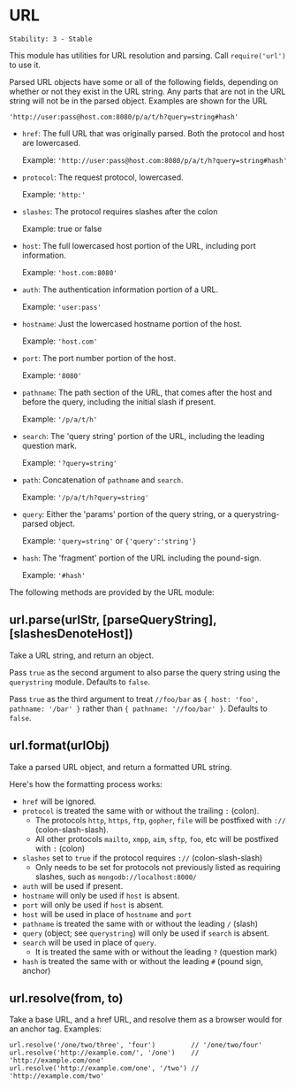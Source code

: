 # URL

    Stability: 3 - Stable

This module has utilities for URL resolution and parsing.
Call `require('url')` to use it.

Parsed URL objects have some or all of the following fields, depending on
whether or not they exist in the URL string. Any parts that are not in the URL
string will not be in the parsed object. Examples are shown for the URL

`'http://user:pass@host.com:8080/p/a/t/h?query=string#hash'`

* `href`: The full URL that was originally parsed. Both the protocol and host are lowercased.

    Example: `'http://user:pass@host.com:8080/p/a/t/h?query=string#hash'`

* `protocol`: The request protocol, lowercased.

    Example: `'http:'`

* `slashes`: The protocol requires slashes after the colon

    Example: true or false

* `host`: The full lowercased host portion of the URL, including port
  information.

    Example: `'host.com:8080'`

* `auth`: The authentication information portion of a URL.

    Example: `'user:pass'`

* `hostname`: Just the lowercased hostname portion of the host.

    Example: `'host.com'`

* `port`: The port number portion of the host.

    Example: `'8080'`

* `pathname`: The path section of the URL, that comes after the host and
  before the query, including the initial slash if present.

    Example: `'/p/a/t/h'`

* `search`: The 'query string' portion of the URL, including the leading
  question mark.

    Example: `'?query=string'`

* `path`: Concatenation of `pathname` and `search`.

    Example: `'/p/a/t/h?query=string'`

* `query`: Either the 'params' portion of the query string, or a
  querystring-parsed object.

    Example: `'query=string'` or `{'query':'string'}`

* `hash`: The 'fragment' portion of the URL including the pound-sign.

    Example: `'#hash'`

The following methods are provided by the URL module:

## url.parse(urlStr, [parseQueryString], [slashesDenoteHost])

Take a URL string, and return an object.

Pass `true` as the second argument to also parse
the query string using the `querystring` module.
Defaults to `false`.

Pass `true` as the third argument to treat `//foo/bar` as
`{ host: 'foo', pathname: '/bar' }` rather than
`{ pathname: '//foo/bar' }`. Defaults to `false`.

## url.format(urlObj)

Take a parsed URL object, and return a formatted URL string.

Here's how the formatting process works:

* `href` will be ignored.
* `protocol` is treated the same with or without the trailing `:` (colon).
  * The protocols `http`, `https`, `ftp`, `gopher`, `file` will be
    postfixed with `://` (colon-slash-slash).
  * All other protocols `mailto`, `xmpp`, `aim`, `sftp`, `foo`, etc will
    be postfixed with `:` (colon)
* `slashes` set to `true` if the protocol requires `://` (colon-slash-slash)
  * Only needs to be set for protocols not previously listed as requiring
    slashes, such as `mongodb://localhost:8000/`
* `auth` will be used if present.
* `hostname` will only be used if `host` is absent.
* `port` will only be used if `host` is absent.
* `host` will be used in place of `hostname` and `port`
* `pathname` is treated the same with or without the leading `/` (slash)
* `query` (object; see `querystring`) will only be used if `search` is absent.
* `search` will be used in place of `query`.
  * It is treated the same with or without the leading `?` (question mark)
* `hash` is treated the same with or without the leading `#` (pound sign, anchor)

## url.resolve(from, to)

Take a base URL, and a href URL, and resolve them as a browser would for
an anchor tag.  Examples:

    url.resolve('/one/two/three', 'four')         // '/one/two/four'
    url.resolve('http://example.com/', '/one')    // 'http://example.com/one'
    url.resolve('http://example.com/one', '/two') // 'http://example.com/two'
